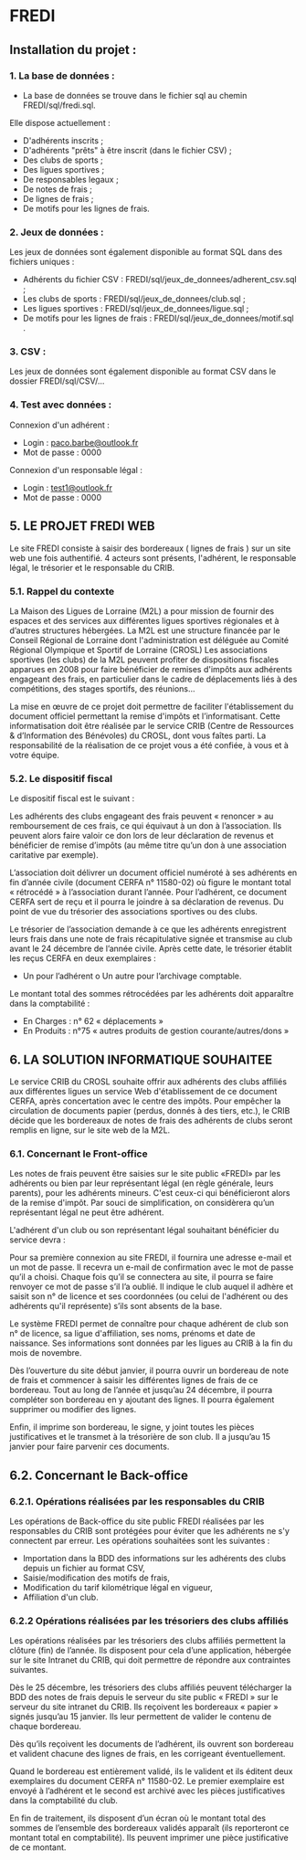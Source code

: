 # FREDI

## Installation du projet :

### 1. La base de données :
- La base de données se trouve dans le fichier sql au chemin FREDI/sql/fredi.sql.

Elle dispose actuellement :
- D'adhérents inscrits ;
- D'adhérents "prêts" à être inscrit (dans le fichier CSV) ;
- Des clubs de sports ;
- Des ligues sportives ;
- De responsables legaux ;
- De notes de frais ;
- De lignes de frais ;
- De motifs pour les lignes de frais.

### 2. Jeux de données :
Les jeux de données sont également disponible au format SQL dans des fichiers uniques :
- Adhérents du fichier CSV : FREDI/sql/jeux_de_donnees/adherent_csv.sql ;
- Les clubs de sports : FREDI/sql/jeux_de_donnees/club.sql ; 
- Les ligues sportives : FREDI/sql/jeux_de_donnees/ligue.sql ;
- De motifs pour les lignes de frais : FREDI/sql/jeux_de_donnees/motif.sql .

### 3. CSV :
Les jeux de données sont également disponible au format CSV dans le dossier FREDI/sql/CSV/...

### 4. Test avec données :

Connexion d'un adhérent : 
- Login : paco.barbe@outlook.fr
- Mot de passe : 0000

Connexion d'un responsable légal : 
- Login : test1@outlook.fr
- Mot de passe : 0000


## 5. LE PROJET FREDI WEB
Le site FREDI consiste à saisir des bordereaux ( lignes de frais ) sur un site web une fois authentifié. 4 acteurs sont présents, l'adhérent, le responsable légal, le trésorier et le responsable du CRIB.

### 5.1. Rappel du contexte
La Maison des Ligues de Lorraine (M2L) a pour mission de fournir des espaces et des services aux différentes ligues sportives régionales et à d’autres structures hébergées. La M2L est une structure financée par le Conseil Régional de Lorraine dont l'administration est déléguée au Comité Régional Olympique et Sportif de Lorraine (CROSL) Les associations sportives (les clubs) de la M2L peuvent profiter de dispositions fiscales apparues en 2008 pour faire bénéficier de remises d'impôts aux adhérents engageant des frais, en particulier dans le cadre de déplacements liés à des compétitions, des stages sportifs, des réunions... 

La mise en œuvre de ce projet doit permettre de faciliter l'établissement du document officiel permettant la remise d'impôts et l’informatisant. Cette informatisation doit être réalisée par le service CRIB (Centre de Ressources & d’Information des Bénévoles) du CROSL, dont vous faîtes parti. La responsabilité de la réalisation de ce projet vous a été confiée, à vous et à votre équipe.

### 5.2. Le dispositif fiscal
Le dispositif fiscal est le suivant :

Les adhérents des clubs engageant des frais peuvent « renoncer » au remboursement de ces frais, ce qui équivaut à un don à l’association. Ils peuvent alors faire valoir ce don lors de leur déclaration de revenus et bénéficier de remise d’impôts (au même titre qu’un don à une association caritative par exemple).

L’association doit délivrer un document officiel numéroté à ses adhérents en fin d’année civile (document CERFA n° 11580-02) où figure le montant total « rétrocédé » à l’association durant l’année. Pour l’adhérent, ce document CERFA sert de reçu et il pourra le joindre à sa déclaration de revenus. Du point de vue du trésorier des associations sportives ou des clubs.

Le trésorier de l’association demande à ce que les adhérents enregistrent leurs frais dans une note de frais récapitulative signée et transmise au club avant le 24 décembre de l’année civile. Après cette date, le trésorier établit les reçus CERFA en deux exemplaires :
- Un pour l’adhérent o Un autre pour l’archivage comptable.

Le montant total des sommes rétrocédées par les adhérents doit apparaître dans la comptabilité : 
- En Charges : n° 62 « déplacements »
- En Produits : n°75 « autres produits de gestion courante/autres/dons »

## 6. LA SOLUTION INFORMATIQUE SOUHAITEE
Le service CRIB du CROSL souhaite offrir aux adhérents des clubs affiliés aux différentes ligues un service Web d'établissement de ce document CERFA, après concertation avec le centre des impôts. Pour empêcher la circulation de documents papier (perdus, donnés à des tiers, etc.), le CRIB décide que les bordereaux de notes de frais des adhérents de clubs seront remplis en ligne, sur le site web de la M2L.

### 6.1. Concernant le Front-office
Les notes de frais peuvent être saisies sur le site public «FREDI» par les adhérents ou bien par leur représentant légal (en règle générale, leurs parents), pour les adhérents mineurs. C'est ceux-ci qui bénéficieront alors de la remise d'impôt. Par souci de simplification, on considèrera qu’un représentant légal ne peut être adhérent. 

L'adhérent d'un club ou son représentant légal souhaitant bénéficier du service devra :

Pour sa première connexion au site FREDI, il fournira une adresse e-mail et un mot de passe. Il recevra un e-mail de confirmation avec le mot de passe qu’il a choisi.
Chaque fois qu’il se connectera au site, il pourra se faire renvoyer ce mot de passe s’il l’a oublié. Il indique le club auquel il adhère et saisit son n° de licence et ses coordonnées (ou celui de l'adhérent ou des adhérents qu'il représente) s’ils sont absents de la base.

Le système FREDI permet de connaître pour chaque adhérent de club son n° de licence, sa ligue d'affiliation, ses noms, prénoms et date de naissance. Ses informations sont données par les ligues au CRIB à la fin du mois de novembre.

Dès l’ouverture du site début janvier, il pourra ouvrir un bordereau de note de frais et commencer à saisir les différentes lignes de frais de ce bordereau. Tout au long de l’année et jusqu’au 24 décembre, il pourra compléter son bordereau en y ajoutant des lignes. Il pourra également supprimer ou modifier des lignes.

Enfin, il imprime son bordereau, le signe, y joint toutes les pièces justificatives et le transmet à la trésorière de son club. Il a jusqu’au 15 janvier pour faire parvenir ces documents.

## 6.2. Concernant le Back-office
### 6.2.1. Opérations réalisées par les responsables du CRIB
Les opérations de Back-office du site public FREDI réalisées par les responsables du CRIB sont protégées pour éviter que les adhérents ne s'y connectent par erreur. Les opérations souhaitées sont les suivantes :

- Importation dans la BDD des informations sur les adhérents des clubs depuis un fichier au format CSV,
- Saisie/modification des motifs de frais,
- Modification du tarif kilométrique légal en vigueur,
- Affiliation d'un club.

### 6.2.2 Opérations réalisées par les trésoriers des clubs affiliés
Les opérations réalisées par les trésoriers des clubs affiliés permettent la clôture (fin) de l’année. Ils disposent pour cela d’une application, hébergée sur le site Intranet du CRIB, qui doit permettre de répondre aux contraintes suivantes.

Dès le 25 décembre, les trésoriers des clubs affiliés peuvent télécharger la BDD des notes de frais depuis le serveur du site public « FREDI » sur le serveur du site intranet du CRIB.
Ils reçoivent les bordereaux « papier » signés jusqu’au 15 janvier. Ils leur permettent de valider le contenu de chaque bordereau. 

Dès qu’ils reçoivent les documents de l’adhérent, ils ouvrent son bordereau et valident chacune des lignes de frais, en les corrigeant éventuellement.

Quand le bordereau est entièrement validé, ils le valident et ils éditent deux exemplaires du document CERFA n° 11580-02. Le premier exemplaire est envoyé à l’adhérent et le second est archivé avec les pièces justificatives dans la comptabilité du club.

En fin de traitement, ils disposent d’un écran où le montant total des sommes de l’ensemble des bordereaux validés apparaît (ils reporteront ce montant total en comptabilité). Ils peuvent imprimer une pièce justificative de ce montant.
